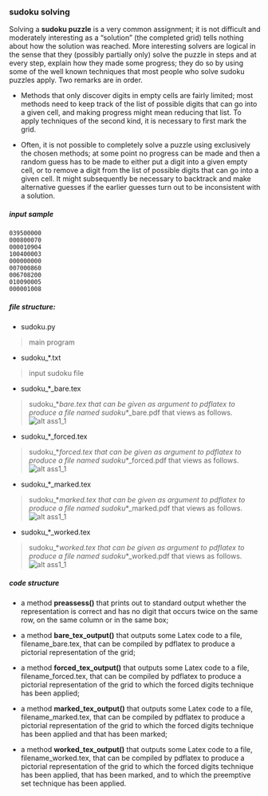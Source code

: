 ### sudoku solving

Solving a **sudoku puzzle** is a very common assignment; it is not difficult and moderately interesting as a “solution” (the completed grid) tells nothing about how the solution was reached. More interesting solvers are logical in the sense that they (possibly partially only) solve the puzzle in steps and at every step, explain how they made some progress; they do so by using some of the well known techniques that most people who solve sudoku puzzles apply. Two remarks are in order.


* Methods that only discover digits in empty cells are fairly limited; most methods need to keep track of the list of possible digits that can go into a given cell, and making progress might mean reducing that list. To apply techniques of the second kind, it is necessary to first mark the grid.

* Often, it is not possible to completely solve a puzzle using exclusively the chosen methods; at some point no progress can be made and then a random guess has to be made to either put a digit into a given empty cell, or to remove a digit from the list of possible digits that can go into a given cell. It might subsequently be necessary to backtrack and make alternative guesses if the earlier guesses turn out to be inconsistent with a solution.

##### input sample
```
039500000
000800070
000010904
100400003
000000000
007000860
006708200
010090005
000001008
```

##### file structure:

- sudoku.py
>  main program

- sudoku_\*.txt
>  input sudoku file

- sudoku_\*_bare.tex
>  sudoku_\*_bare.tex that can be given as argument to pdflatex to produce a file named sudoku_\*_bare.pdf that views as follows.
![alt ass1_1](https://github.com/mokomokoo/COMP9021-Principles-of-Programming-quizzes-and-assignments/blob/master/assignments/Assignment_2/bare.png)

- sudoku_\*_forced.tex
>  sudoku_\*_forced.tex that can be given as argument to pdflatex to produce a file named sudoku_\*_forced.pdf that views as follows.
![alt ass1_1](https://github.com/mokomokoo/COMP9021-Principles-of-Programming-quizzes-and-assignments/blob/master/assignments/Assignment_2/forced.png)

- sudoku_\*_marked.tex
>   sudoku_\*_marked.tex that can be given as argument to pdflatex to produce a file named sudoku_\*_marked.pdf that views as follows.
![alt ass1_1](https://github.com/mokomokoo/COMP9021-Principles-of-Programming-quizzes-and-assignments/blob/master/assignments/Assignment_2/marked.png)

- sudoku_\*_worked.tex
>   sudoku_\*_worked.tex that can be given as argument to pdflatex to produce a file named sudoku_\*_worked.pdf that views as follows.
![alt ass1_1](https://github.com/mokomokoo/COMP9021-Principles-of-Programming-quizzes-and-assignments/blob/master/assignments/Assignment_2/worked.png)



##### code structure

* a method **preassess()** that prints out to standard output whether the representation is correct and has no digit that occurs twice on the same row, on the same column or in the same box;

* a method **bare_tex_output()** that outputs some Latex code to a file, filename_bare.tex, that can be compiled by pdflatex to produce a pictorial representation of the grid;

* a method **forced_tex_output()** that outputs some Latex code to a file, filename_forced.tex, that can be compiled by pdflatex to produce a pictorial representation of the grid to which the forced digits technique has been applied;

* a method **marked_tex_output()** that outputs some Latex code to a file, filename_marked.tex, that can be compiled by pdflatex to produce a pictorial representation of the grid to which the forced digits technique has been applied and that has been marked;

* a method **worked_tex_output()** that outputs some Latex code to a file, filename_worked.tex, that can be compiled by pdflatex to produce a pictorial representation of the grid to which the forced digits technique has been applied, that has been marked, and to which the preemptive set technique has been applied.
